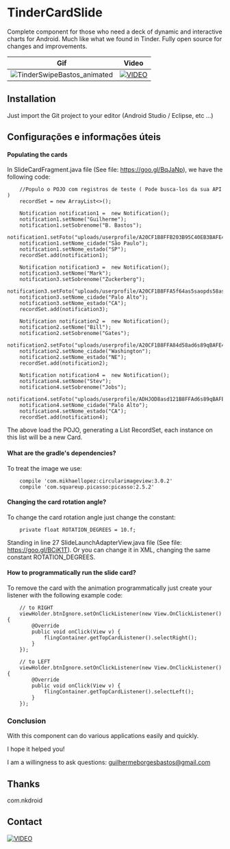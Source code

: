 # TinderCardSlide
Complete component for those who need a deck of dynamic and interactive charts for Android. Much like what we found in Tinder. Fully open source for changes and improvements.

| Gif | Video |
| --- | --- |
| ![TinderSwipeBastos_animated](https://meucomercioeletronico.com/tutorial/TinderSwipeBastos_animated_EN.gif)  | [![VIDEO](https://img.youtube.com/vi/wOwl3-tdmvs/0.jpg)](https://www.youtube.com/watch?v=wOwl3-tdmvs) |
  

## Installation
Just import the Git project to your editor (Android Studio / Eclipse, etc ...)

## Configurações e informações úteis ##

#### Populating the cards
In SlideCardFragment.java file (See file: https://goo.gl/BqJaNp), we have the following code:

```
    //Populo o POJO com registros de teste ( Pode busca-los da sua API )
    recordSet = new ArrayList<>();
    
    Notification notification1 =  new Notification();
    notification1.setNome("Guilherme");
    notification1.setSobrenome("B. Bastos");
    notification1.setFoto("uploads/userprofile/A20CF1B8FFB203B95C40EB3BAFE4F78C.jpg");
    notification1.setNome_cidade("São Paulo");
    notification1.setNome_estado("SP");
    recordSet.add(notification1);
    
    Notification notification3 =  new Notification();
    notification3.setNome("Mark");
    notification3.setSobrenome("Zuckerberg");
    notification3.setFoto("uploads/userprofile/A20CF1B8FFA5f64as5saopds58asAFE4F78C.jpg");
    notification3.setNome_cidade("Palo Alto");
    notification3.setNome_estado("CA");
    recordSet.add(notification3);
    
    Notification notification2 =  new Notification();
    notification2.setNome("Bill");
    notification2.setSobrenome("Gates");
    notification2.setFoto("uploads/userprofile/A20CF1B8FFA84d58ad6s89qBAFE4F78C.jpg");
    notification2.setNome_cidade("Washington");
    notification2.setNome_estado("NE");
    recordSet.add(notification2);
    
    Notification notification4 =  new Notification();
    notification4.setNome("Stev");
    notification4.setSobrenome("Jobs");
    notification4.setFoto("uploads/userprofile/ADHJOD8asd121B8FFAd6s89qBAFE4F78C.jpg");
    notification4.setNome_cidade("Palo Alto");
    notification4.setNome_estado("CA");
    recordSet.add(notification4);
```
The above load the POJO, generating a List <Notification> RecordSet, each instance on this list will be a new Card.


#### What are the gradle's dependencies?

To treat the image we use:
```
    compile 'com.mikhaellopez:circularimageview:3.0.2'
    compile 'com.squareup.picasso:picasso:2.5.2'
```

#### Changing the card rotation angle?

To change the card rotation angle just change the constant:
```
    private float ROTATION_DEGREES = 10.f;
```
Standing in line 27 SlideLaunchAdapterView.java file (See file: https://goo.gl/BCiK1T).
Or you can change it in XML, changing the same constant ROTATION_DEGREES.

#### How to programmatically run the slide card?

To remove the card with the animation programmatically just create your listener with the following example code:

```
    // to RIGHT
    viewHolder.btnIgnore.setOnClickListener(new View.OnClickListener() {
        @Override
        public void onClick(View v) {
            flingContainer.getTopCardListener().selectRight();
        }
    });
    
    // to LEFT
    viewHolder.btnIgnore.setOnClickListener(new View.OnClickListener() {
        @Override
        public void onClick(View v) {
            flingContainer.getTopCardListener().selectLeft();
        }
    });
```


### Conclusion

With this component can do various applications easily and quickly.

I hope it helped you!

I am a willingness to ask questions:
guilhermeborgesbastos@gmail.com

## Thanks

com.nkdroid


## Contact
[![VIDEO](https://media.licdn.com/mpr/mpr/shrinknp_100_100/AAEAAQAAAAAAAAgiAAAAJGMwMTQwNTMyLTU2N2EtNDM1NS1iZDMxLTI2ZjVhZDRlNjM2Mw.jpg)](https://www.facebook.com/guilherme.borgesbastos)
